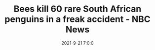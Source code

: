 ---
"title": "Bees kill 60 rare South African penguins in a freak accident - NBC News"
"date": "2021-9-21 7:0:0"
"feed_name": "GOOGLENEWSINDUSTRIAL"
"feed_website": "https://news.google.com/search?q=industrial%2Bincident&hl=en-US&gl=US&ceid=US:en"
"feed_rss": "https://news.google.com/rss/search?q=industrial%2Bincident&hl=en-US&gl=US&ceid=US:en"
"link": "https://www.nbcnews.com/news/world/bees-kill-60-rare-penguins-freak-accident-south-africa-n1279699"
"source": "{'href': 'https://www.nbcnews.com', 'title': 'NBC News'}"
"file": "_posts/2021-1-1-e4ea75b2339af1b877756126d270e755071476f4.md"
"accident": "0"
"drilling": "0"
"dead": "0"
"injured": "0"
"arrested": "0"
"where": "unknown site"
"causes": "unknown"
"place": "unknown place"
---